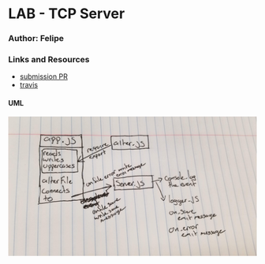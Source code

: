 # LAB - TCP Server

### Author: Felipe

### Links and Resources
* [submission PR](https://github.com/401-advanced-javascript-felipe/lab17-tcpServer/pull/1)
* [travis](https://travis-ci.com/401-advanced-javascript-felipe/lab17-tcpServer/builds/116062544)

#### UML
![](./assets/tcpServer.jpg)
